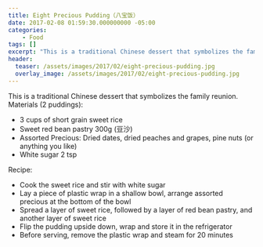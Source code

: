 ```yaml
---
title: Eight Precious Pudding（八宝饭）
date: 2017-02-08 01:59:30.000000000 -05:00
categories:
    - Food
tags: []
excerpt: "This is a traditional Chinese dessert that symbolizes the family reunion."
header:
  teaser: /assets/images/2017/02/eight-precious-pudding.jpg
  overlay_image: /assets/images/2017/02/eight-precious-pudding.jpg
---
```

This is a traditional Chinese dessert that symbolizes the family reunion.
Materials (2 puddings):
* 3 cups of short grain sweet rice
* Sweet red bean pastry 300g (豆沙)
* Assorted Precious: Dried dates, dried peaches and grapes, pine nuts (or anything you like)
* White sugar 2 tsp

Recipe:

* Cook the sweet rice and stir with white sugar
* Lay a piece of plastic wrap in a shallow bowl, arrange assorted precious at the bottom of the bowl
* Spread a layer of sweet rice, followed by a layer of red bean pastry, and another layer of sweet rice
* Flip the pudding upside down, wrap and store it in the refrigerator
* Before serving, remove the plastic wrap and steam for 20 minutes

